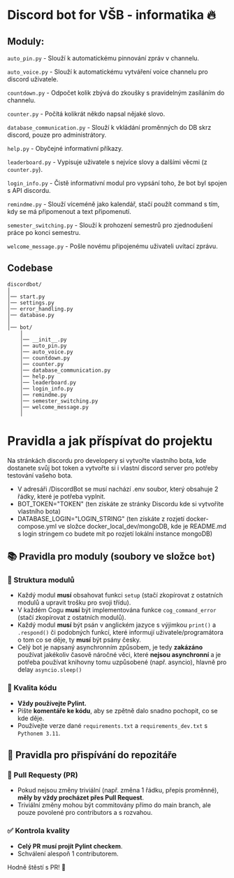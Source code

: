 # Discord bot for VŠB - informatika 🔥

## Moduly:

`auto_pin.py` - Slouží k automatickému pinnování zpráv v channelu.

`auto_voice.py` - Slouží k automatickému vytváření voice channelu pro discord uživatele.

`countdown.py` - Odpočet kolik zbývá do zkoušky s pravidelným zasíláním do channelu.

`counter.py` - Počítá kolikrát někdo napsal nějaké slovo.

`database_communication.py` - Slouží k vkládání proměnných do DB skrz discord, pouze pro administrátory.

`help.py` - Obyčejné informativní příkazy.

`leaderboard.py` - Vypisuje uživatele s nejvíce slovy a dalšími věcmi (z `counter.py`).

`login_info.py` - Čistě informativní modul pro vypsání toho, že bot byl spojen s API discordu.

`remindme.py` - Slouží víceméně jako kalendář, stačí použít command s tím, kdy se má připomenout a text připomenutí.

`semester_switching.py` - Slouží k prohození semestrů pro zjednodušení práce po konci semestru.

`welcome_message.py` - Pošle novému připojenému uživateli uvítací zprávu.

## Codebase

```
discordbot/
│
│── start.py
│── settings.py
│── error_handling.py
│── database.py
│
│── bot/
    │
    │── __init__.py
    │── auto_pin.py
    │── auto_voice.py
    │── countdown.py
    │── counter.py
    │── database_communication.py
    │── help.py
    │── leaderboard.py
    │── login_info.py
    │── remindme.py
    │── semester_switching.py
    │── welcome_message.py
    │

```

# Pravidla a jak příspívat do projektu

Na stránkách discordu pro developery si vytvořte vlastního bota, kde dostanete svůj bot token a vytvořte si i vlastní discord server
pro potřeby testování vašeho bota.

- V adresáři /DiscordBot se musí nachází .env soubor, který obsahuje 2 řádky, které je potřeba vyplnit.
- BOT_TOKEN="TOKEN" 
(ten získáte ze stránky Discordu kde si vytvoříte vlastního bota)
- DATABASE_LOGIN="LOGIN_STRING" (ten získáte z rozjetí docker-compose.yml ve složce docker_local_dev/mongoDB, kde je README.md s login stringem co budete mít po rozjetí lokální instance mongoDB)


## 📚 Pravidla pro moduly (soubory ve složce `bot`)

### 🔧 Struktura modulů

- Každý modul **musí** obsahovat funkci `setup` (stačí zkopírovat z ostatních modulů a upravit trošku pro svoji třídu).
- V každém Cogu **musí** být implementována funkce `cog_command_error` (stačí zkopírovat z ostatních modulů).
- Každý modul **musí** být psán v anglickém jazyce s výjimkou `print()` a `.respond()` či podobných funkcí, které
  informují uživatele/programátora o tom co se děje, ty **musí** být psány česky.
- Celý bot je napsaný asynchronním způsobem, je tedy **zakázáno** používat jakékoliv časově náročné věci, které **nejsou
  asynchronní** a je potřeba používat knihovny tomu uzpůsobené (např. asyncio), hlavně pro delay `asyncio.sleep()`

### 🧹 Kvalita kódu

- **Vždy používejte Pylint.**
- Pište **komentáře ke kódu**, aby se zpětně dalo snadno pochopit, co se kde děje.
- Používejte verze dané `requirements.txt` a `requirements_dev.txt` s `Pythonem 3.11`.

## 🤝 Pravidla pro přispívání do repozitáře

### 🔄 Pull Requesty (PR)

- Pokud nejsou změny triviální (např. změna 1 řádku, přepis proměnné), **měly by vždy procházet přes Pull Request**.
- Triviální změny mohou být commitovány přímo do main branch, ale pouze povolené pro contributors a s rozvahou.

### ✅ Kontrola kvality

- **Celý PR musí projít Pylint checkem**.
- Schválení alespoň 1 contributorem.

Hodně štěstí s PR! 🎉